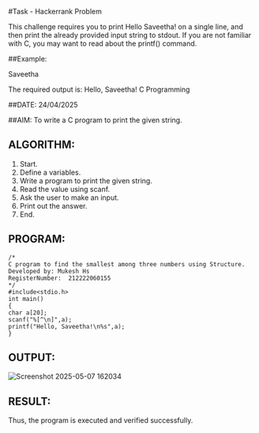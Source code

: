 #Task - Hackerrank Problem

This challenge requires you to print Hello Saveetha! on a single line, and then print the already provided input string to stdout. If you are not familiar with C, you may want to read about the printf() command.

##Example:

Saveetha

The required output is: Hello, Saveetha! C Programming

##DATE: 24/04/2025

##AIM:
To write a C program to print the given string.
## ALGORITHM:
1. Start.
2. Define a variables.
3. Write a program to print the given string.
4. Read the value using scanf.
5. Ask the user to make an input.
6. Print out the answer.
7. End.

## PROGRAM:
```
/*
C program to find the smallest among three numbers using Structure.
Developed by: Mukesh Hs
RegisterNumber:  212222060155
*/
#include<stdio.h>
int main()
{
char a[20];
scanf("%[^\n]",a);
printf("Hello, Saveetha!\n%s",a);
}
```
## OUTPUT:
![Screenshot 2025-05-07 162034](https://github.com/user-attachments/assets/86acc6c3-a3df-4376-b4dc-b21f2b1d922d)

## RESULT:
Thus, the program is executed and verified successfully.
